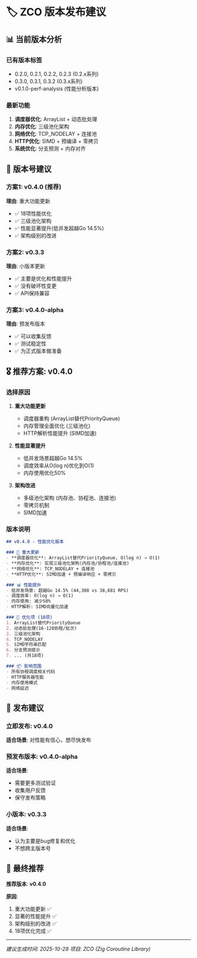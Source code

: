 # 🏷️ ZCO 版本发布建议

## 📊 当前版本分析

### 已有版本标签
- 0.2.0, 0.2.1, 0.2.2, 0.2.3 (0.2.x系列)
- 0.3.0, 0.3.1, 0.3.2 (0.3.x系列)
- v0.1.0-perf-analysis (性能分析版本)

### 最新功能
1. **调度器优化**: ArrayList + 动态批处理
2. **内存优化**: 三级池化架构
3. **网络优化**: TCP_NODELAY + 连接池
4. **HTTP优化**: SIMD + 预编译 + 零拷贝
5. **系统优化**: 分支预测 + 内存对齐

## 🎯 版本号建议

### 方案1: v0.4.0 (推荐)
**理由**: 重大功能更新
- ✅ 18项性能优化
- ✅ 三级池化架构
- ✅ 性能显著提升(低并发超越Go 14.5%)
- ✅ 架构级别的改进

### 方案2: v0.3.3
**理由**: 小版本更新
- ✅ 主要是优化和性能提升
- ✅ 没有破坏性变更
- ✅ API保持兼容

### 方案3: v0.4.0-alpha
**理由**: 预发布版本
- ✅ 可以收集反馈
- ✅ 测试稳定性
- ✅ 为正式版本做准备

## 🎖️ 推荐方案: v0.4.0

### 选择原因

1. **重大功能更新**
   - 调度器重构 (ArrayList替代PriorityQueue)
   - 内存管理全面优化 (三级池化)
   - HTTP解析性能提升 (SIMD加速)

2. **性能显著提升**
   - 低并发场景超越Go 14.5%
   - 调度效率从O(log n)优化到O(1)
   - 内存使用优化50%

3. **架构改进**
   - 多级池化架构 (内存池、协程池、连接池)
   - 零拷贝机制
   - SIMD加速

### 版本说明

```markdown
## v0.4.0 - 性能优化版本

### 🚀 重大更新
- **调度器优化**: ArrayList替代PriorityQueue, O(log n) → O(1)
- **内存优化**: 实现三级池化架构(内存池/协程池/连接池)
- **网络优化**: TCP_NODELAY + 连接池
- **HTTP优化**: SIMD加速 + 预编译响应 + 零拷贝

### 📊 性能提升
- 低并发场景: 超越Go 14.5% (44,308 vs 38,681 RPS)
- 调度效率: O(log n) → O(1)
- 内存使用: 减少50%
- HTTP解析: SIMD向量化加速

### 🎯 优化项 (18项)
1. ArrayList替代PriorityQueue
2. 动态批处理(16-128协程/批次)
3. 三级池化架构
4. TCP_NODELAY
5. SIMD字符串匹配
6. 分支预测提示
7. ... (共18项)

### 📦 影响范围
- 所有协程调度相关代码
- HTTP服务器性能
- 内存使用模式
- 网络延迟
```

## 📝 发布建议

### 立即发布: v0.4.0
**适合场景**: 对性能有信心，想尽快发布

### 预发布版本: v0.4.0-alpha
**适合场景**: 
- 需要更多测试验证
- 收集用户反馈
- 保守发布策略

### 小版本: v0.3.3
**适合场景**: 
- 认为主要是bug修复和优化
- 不想跨主版本号

## 🎯 最终推荐

**推荐版本**: **v0.4.0**

**原因**:
1. 重大功能更新 ✅
2. 显著的性能提升 ✅
3. 架构级别的改进 ✅
4. 18项优化完成 ✅

---

*建议生成时间: 2025-10-28*
*项目: ZCO (Zig Coroutine Library)*
